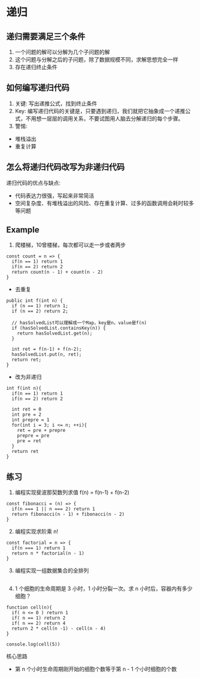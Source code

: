 # 递归
## 递归需要满足三个条件
1. 一个问题的解可以分解为几个子问题的解
2. 这个问题与分解之后的子问题，除了数据规模不同，求解思想完全一样
3. 存在递归终止条件

## 如何编写递归代码
1. 关键: 写出递推公式，找到终止条件
2. Key: 编写递归代码的关键是，只要遇到递归，我们就把它抽象成一个递推公式，不用想一层层的调用关系，不要试图用人脑去分解递归的每个步骤。
3. 警惕:
- 堆栈溢出
- 重复计算

## 怎么将递归代码改写为非递归代码
递归代码的优点与缺点:
- 代码表达力很强，写起来非常简洁
- 空间复杂度、有堆栈溢出的风险、存在重复计算、过多的函数调用会耗时较多等问题

## Example
1. 爬楼梯，10曾楼梯，每次都可以走一步或者两步
```
const count = n => {
  if(n == 1) return 1
  if(n == 2) return 2
  return count(n - 1) + count(n - 2)
}
```
- 去重复
```
public int f(int n) {
  if (n == 1) return 1;
  if (n == 2) return 2;
  
  // hasSolvedList可以理解成一个Map，key是n，value是f(n)
  if (hasSolvedList.containsKey(n)) {
    return hasSolvedList.get(n);
  }
  
  int ret = f(n-1) + f(n-2);
  hasSolvedList.put(n, ret);
  return ret;
}
```
- 改为非递归
```
int f(int n){
  if(n == 1) return 1
  if(n == 2) return 2
  
  int ret = 0
  int pre = 2
  int prepre = 1
  for(int i = 3; i <= n; ++i){
    ret = pre + prepre
    prepre = pre
    pre = ret
  }
  return ret
}
```

## 练习
1. 编程实现斐波那契数列求值 f(n) = f(n-1) + f(n-2)
```
const fibonacci = (n) => {
  if(n === 1 || n === 2) return 1
  return fibonacci(n - 1) + fibonacci(n - 2)
}
```

2. 编程实现求阶乘 n!
```
const factorial = n => {
  if(n === 1) return 1
  return n * factorial(n - 1)
}
```

3. 编程实现一组数据集合的全排列
```
```

4. 1 个细胞的生命周期是 3 小时，1 小时分裂一次。求 n 小时后，容器内有多少细胞？
```
function cell(n){
  if( n <= 0 ) return 1
  if( n == 1) return 2
  if( n == 2) return 4
  return 2 * cell(n -1) - cell(n - 4)
}

console.log(cell(5))
``` 
核心思路
- 第 n 个小时生命周期刚开始的细胞个数等于第 n - 1 个小时细胞的个数
